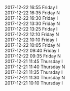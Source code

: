 2017-12-22 16:55 Friday  I  
2017-12-22 16:35 Friday  N  
2017-12-22 16:30 Friday  I  
2017-12-22 13:30 Friday  N  
2017-12-22 13:25 Friday  I  
2017-12-22 12:10 Friday  N  
2017-12-22 10:10 Friday  I  
2017-12-22 10:05 Friday  N  
2017-12-22 09:40 Friday  I  
2017-12-22 09:35 Friday  N  
2017-12-21 11:45 Thursday  I  
2017-12-21 11:40 Thursday  N  
2017-12-21 11:35 Thursday  I  
2017-12-21 11:30 Thursday  N  
2017-12-21 10:10 Thursday  I  
